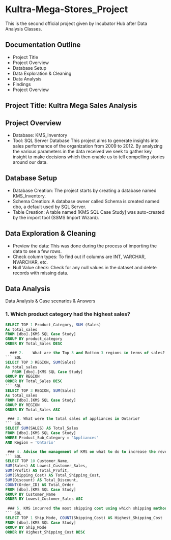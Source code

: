 # Kultra-Mega-Stores_Project
This is the second official project given by Incubator Hub after Data Analysis Classes.

## Documentation Outline
 - Project Title
 - Project Overview
 - Database Setup
 - Data Exploration & Cleaning
 - Data Analysis
 - Findings
 - Project Overview
   
## Project Title: Kultra Mega Sales Analysis
## Project Overview
   - Database: KMS_Inventory
   - Tool: SQL Server Database
This project aims to generate insights into sales performance of the organization from 2009 to 2012. By analyzing the various parameters in the data received we seek to gather key insight to make decisions which then enable us to tell compelling stories around our data.

## Database Setup
 - Database Creation: The project starts by creating a database named KMS_Inventory.
 - Schema Creation: A database owner called Schema is created named dbo, a default used by SQL Server.
 - Table Creation: A table named [KMS SQL Case Study] was auto-created by the import tool (SSMS Import Wizard).

## Data Exploration & Cleaning
 - Preview the data: This was done during the process of importing the data to see a few rows.
 - Check column types: To find out if columns are INT, VARCHAR, NVARCHAR, etc.
 - Null Value check: Check for any null values in the dataset and delete records with missing data.

## Data Analysis
Data Analysis & Case scenarios & Answers
   ### 1. Which product category had the highest sales?
``` SQL
SELECT TOP 1 Product_Category, SUM (Sales)
As total_sales
FROM [dbo].[KMS SQL Case Study]
GROUP BY product_category
ORDER BY Total_Sales DESC

  ### 2.	What are the Top 3 and Bottom 3 regions in terms of sales?
``` SQL
SELECT TOP 3 REGION, SUM(Sales)
As total_sales
   FROM [dbo].[KMS SQL Case Study]
GROUP BY REGION
ORDER BY Total_Sales DESC
``` SQL
SELECT TOP 3 REGION, SUM(Sales)
As total_sales
FROM [dbo].[KMS SQL Case Study]
GROUP BY REGION
ORDER BY Total_Sales ASC

 ### 3.	What were the total sales of appliances in Ontario?
``` SQL
SELECT SUM(SALES) AS Total_Sales 
FROM [dbo].[KMS SQL Case Study]
WHERE Product_Sub_Category = 'Appliances'
AND Region = 'Ontario'

 ### 4.	Advise the management of KMS on what to do to increase the revenue from the 10 customers
``` SQL
SELECT TOP 10 Customer_Name, 
SUM(Sales) AS Lowest_Customer_Sales, 
SUM(Profit) AS Total_Profit,
SUM(Shipping_Cost) AS Total_Shipping_Cost,
SUM(Discount) AS Total_Discount,
COUNT(Order_ID) AS Total_Order
FROM [dbo].[KMS SQL Case Study]
GROUP BY Customer_Name
ORDER BY Lowest_Customer_Sales ASC
    
 ### 5.	KMS incurred the most shipping cost using which shipping method?
``` SQL
SELECT TOP 1 Ship_Mode, COUNT(Shipping_Cost) AS Highest_Shipping_Cost
FROM [dbo].[KMS SQL Case Study]
GROUP BY Ship_Mode
ORDER BY Highest_Shipping_Cost DESC



